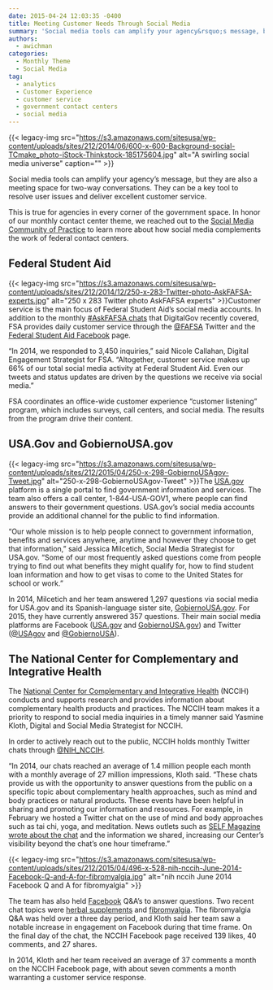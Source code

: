 ```yaml
---
date: 2015-04-24 12:03:35 -0400
title: Meeting Customer Needs Through Social Media
summary: 'Social media tools can amplify your agency&rsquo;s message, but they are also a meeting space for two-way conversations. They can be a key tool to resolve user issues and deliver excellent customer service. This is true for agencies in every corner of the government space. In honor of our monthly contact center theme, we reached'
authors:
  - awichman
categories:
  - Monthly Theme
  - Social Media
tag:
  - analytics
  - Customer Experience
  - customer service
  - government contact centers
  - social media
---
```


{{< legacy-img src="https://s3.amazonaws.com/sitesusa/wp-content/uploads/sites/212/2014/06/600-x-600-Background-social-TCmake_photo-iStock-Thinkstock-185175604.jpg" alt="A swirling social media universe" caption="" >}} 

Social media tools can amplify your agency’s message, but they are also a meeting space for two-way conversations. They can be a key tool to resolve user issues and deliver excellent customer service.

This is true for agencies in every corner of the government space. In honor of our monthly contact center theme, we reached out to the [Social Media Community of Practice](https://www.WHATEVER/communities/social-media/) to learn more about how social media complements the work of federal contact centers.

## Federal Student Aid

{{< legacy-img src="https://s3.amazonaws.com/sitesusa/wp-content/uploads/sites/212/2014/12/250-x-283-Twitter-photo-AskFAFSA-experts.jpg" alt="250 x 283 Twitter photo AskFAFSA experts" >}}Customer service is the main focus of Federal Student Aid’s social media accounts. In addition to the monthly [#AskFAFSA chats](https://www.WHATEVER/2015/01/05/great-customer-service-in-140-characters-askfafsa-twitter-chats/ "Great Customer Service in 140 Characters: #AskFAFSA Twitter Chats") that DigitalGov recently covered, FSA provides daily customer service through the [@FAFSA](https://twitter.com/FAFSA) Twitter and the [Federal Student Aid Facebook](https://www.facebook.com/FederalStudentAid) page.

“In 2014, we responded to 3,450 inquiries,” said Nicole Callahan, Digital Engagement Strategist for FSA. “Altogether, customer service makes up 66% of our total social media activity at Federal Student Aid. Even our tweets and status updates are driven by the questions we receive via social media.”

FSA coordinates an office-wide customer experience “customer listening” program, which includes surveys, call centers, and social media. The results from the program drive their content.

## USA.Gov and GobiernoUSA.gov

{{< legacy-img src="https://s3.amazonaws.com/sitesusa/wp-content/uploads/sites/212/2015/04/250-x-298-GobiernoUSAgov-Tweet.jpg" alt="250-x-298-GobiernoUSAgov-Tweet" >}}The [USA.gov](http://www.usa.gov/) platform is a single portal to find government information and services. The team also offers a call center, 1-844-USA-GOV1, where people can find answers to their government questions. USA.gov’s social media accounts provide an additional channel for the public to find information.

“Our whole mission is to help people connect to government information, benefits and services anywhere, anytime and however they choose to get that information,” said Jessica Milcetich, Social Media Strategist for USA.gov. “Some of our most frequently asked questions come from people trying to find out what benefits they might qualify for, how to find student loan information and how to get visas to come to the United States for school or work.”

In 2014, Milcetich and her team answered 1,297 questions via social media for USA.gov and its Spanish-language sister site, [GobiernoUSA.gov](http://www.usa.gov/gobiernousa/). For 2015, they have currently answered 357 questions. Their main social media platforms are Facebook ([USA.gov](https://www.facebook.com/USAgov) and [GobiernoUSA.gov](https://www.facebook.com/GobiernoUSA)) and Twitter ([@USAgov](https://twitter.com/usagov) and [@GobiernoUSA](https://twitter.com/GobiernoUSA/)).

## The National Center for Complementary and Integrative Health

The [National Center for Complementary and Integrative Health](https://nccih.nih.gov/) (NCCIH) conducts and supports research and provides information about complementary health products and practices. The NCCIH team makes it a priority to respond to social media inquiries in a timely manner said Yasmine Kloth, Digital and Social Media Strategist for NCCIH.

In order to actively reach out to the public, NCCIH holds monthly Twitter chats through [@NIH_NCCIH](https://twitter.com/NIH_NCCIH).

“In 2014, our chats reached an average of 1.4 million people each month with a monthly average of 27 million impressions, Kloth said. “These chats provide us with the opportunity to answer questions from the public on a specific topic about complementary health approaches, such as mind and body practices or natural products. These events have been helpful in sharing and promoting our information and resources. For example, in February we hosted a Twitter chat on the use of mind and body approaches such as tai chi, yoga, and meditation. News outlets such as [SELF Magazine wrote about the chat](http://www.self.com/flash/fitness-blog/2015/02/yoga-meditation-benefits-popularity/) and the information we shared, increasing our Center’s visibility beyond the chat’s one hour timeframe.”

{{< legacy-img src="https://s3.amazonaws.com/sitesusa/wp-content/uploads/sites/212/2015/04/496-x-528-nih-nccih-June-2014-Facebook-Q-and-A-for-fibromyalgia.jpg" alt="nih nccih June 2014 Facebook Q and A for fibromyalgia" >}}

The team has also held [Facebook](https://www.facebook.com/nih.nccih) Q&A’s to answer questions. Two recent chat topics were [herbal supplements](https://www.facebook.com/nih.nccih/photos/pb.112540168769210.-2207520000.1427300926./580110798678809/?type=3&theater) and [fibromyalgia](https://www.facebook.com/nih.nccih/photos/pb.112540168769210.-2207520000.1427300856./766113140078573/?type=3&theater). The fibromyalgia Q&A was held over a three day period, and Kloth said her team saw a notable increase in engagement on Facebook during that time frame. On the final day of the chat, the NCCIH Facebook page received 139 likes, 40 comments, and 27 shares.

In 2014, Kloth and her team received an average of 37 comments a month on the NCCIH Facebook page, with about seven comments a month warranting a customer service response.